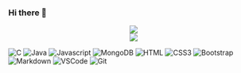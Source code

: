 ### Hi there 👋

<!--
**ricelumps/ricelumps** is a ✨ _special_ ✨ repository because its `README.md` (this file) appears on your GitHub profile.

Here are some ideas to get you started:

- 🔭 I’m currently working on ...
- 🌱 I’m currently learning ...
- 👯 I’m looking to collaborate on ...
- 🤔 I’m looking for help with ...
- 💬 Ask me about ...
- 📫 How to reach me: ...
- 😄 Pronouns: ...
- ⚡ Fun fact: ...
-->

<p align="center">
      
  <img src="https://capsule-render.vercel.app/api?type=Rounded&section=header&color=A21D01&height=200&text=Ricelumps&desc=KHC%27s%20Portfoilo&descAlign=61&descAlignY=75&stroke=000000&strokeWidth=2&animation=twinkling&fontColor=FFFFFF"/>
  <br>
  <a href="https://hits.seeyoufarm.com">
  <img src="https://hits.seeyoufarm.com/api/count/incr/badge.svg?url=https%3A%2F%2Fgithub.com%2Fricelumps&count_bg=%23A21D01&title_bg=%23000000&icon=github.svg&icon_color=%23FFFFFF&title=Github&edge_flat=false"/>
  </a>


<a text="## I've used it once"/>

![C](https://img.shields.io/badge/C-3f48cc?style=for-the-badge&logo=C&logoColor=white)
![Java](https://img.shields.io/badge/Java-e46b04?style=for-the-badge&logo=Java&logoColor=white)
![Javascript](https://img.shields.io/badge/Javascript-F0DB4F?style=for-the-badge&labelColor=black&logo=javascript&logoColor=F0DB4F)
![MongoDB](https://img.shields.io/badge/MongoDB-4EA94B?style=for-the-badge&logo=mongodb&logoColor=white)
![HTML](https://img.shields.io/badge/HTML5-E34F26?style=for-the-badge&logo=html5&logoColor=white)
![CSS3](https://img.shields.io/badge/CSS3-1572B6?style=for-the-badge&logo=css3&logoColor=white)
![Bootstrap](https://img.shields.io/badge/Bootstrap-563D7C?style=for-the-badge&logo=bootstrap&logoColor=white)
![Markdown](https://img.shields.io/badge/Markdown-000000?style=for-the-badge&logo=markdown&logoColor=white)
![VSCode](https://img.shields.io/badge/Visual_Studio-0078d7?style=for-the-badge&logo=visual%20studio&logoColor=white)
![Git](https://img.shields.io/badge/Git-F05032?style=for-the-badge&logo=git&logoColor=white)


  
</p>


